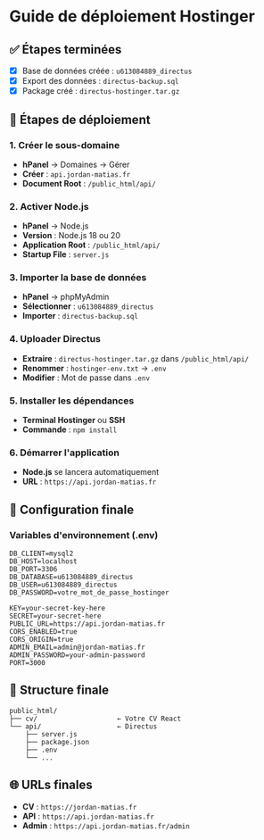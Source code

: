 # Guide de déploiement Hostinger

## ✅ Étapes terminées

- [x] Base de données créée : `u613084889_directus`
- [x] Export des données : `directus-backup.sql`
- [x] Package créé : `directus-hostinger.tar.gz`

## 🚀 Étapes de déploiement

### 1. Créer le sous-domaine

- **hPanel** → Domaines → Gérer
- **Créer** : `api.jordan-matias.fr`
- **Document Root** : `/public_html/api/`

### 2. Activer Node.js

- **hPanel** → Node.js
- **Version** : Node.js 18 ou 20
- **Application Root** : `/public_html/api/`
- **Startup File** : `server.js`

### 3. Importer la base de données

- **hPanel** → phpMyAdmin
- **Sélectionner** : `u613084889_directus`
- **Importer** : `directus-backup.sql`

### 4. Uploader Directus

- **Extraire** : `directus-hostinger.tar.gz` dans `/public_html/api/`
- **Renommer** : `hostinger-env.txt` → `.env`
- **Modifier** : Mot de passe dans `.env`

### 5. Installer les dépendances

- **Terminal Hostinger** ou **SSH**
- **Commande** : `npm install`

### 6. Démarrer l'application

- **Node.js** se lancera automatiquement
- **URL** : `https://api.jordan-matias.fr`

## 🔧 Configuration finale

### Variables d'environnement (.env)

```env
DB_CLIENT=mysql2
DB_HOST=localhost
DB_PORT=3306
DB_DATABASE=u613084889_directus
DB_USER=u613084889_directus
DB_PASSWORD=votre_mot_de_passe_hostinger

KEY=your-secret-key-here
SECRET=your-secret-here
PUBLIC_URL=https://api.jordan-matias.fr
CORS_ENABLED=true
CORS_ORIGIN=true
ADMIN_EMAIL=admin@jordan-matias.fr
ADMIN_PASSWORD=your-admin-password
PORT=3000
```

## 📁 Structure finale

```
public_html/
├── cv/                    ← Votre CV React
└── api/                   ← Directus
    ├── server.js
    ├── package.json
    ├── .env
    └── ...
```

## 🌐 URLs finales

- **CV** : `https://jordan-matias.fr`
- **API** : `https://api.jordan-matias.fr`
- **Admin** : `https://api.jordan-matias.fr/admin`
